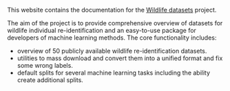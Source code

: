 This website contains the documentation for the [Wildlife datasets](https://github.com/WildlifeDatasets/wildlife-datasets) project. 

The aim of the project is to provide comprehensive overview of datasets for wildlife individual re-identification and an easy-to-use package for developers of machine learning methods. The core functionality includes:

- overview of 50 publicly available wildlife re-identification datasets.
- utilities to mass download and convert them into a unified format and fix some wrong labels.
- default splits for several machine learning tasks including the ability create additional splits.
